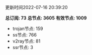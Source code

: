 更新时间2022-07-16 20:39:20

**总订阅: 73**
**总节点: 3605**
**有效节点: 1009**
- trojan节点: 159
- ss节点: 766
- v2ray节点: 81
- ssr节点: 3
